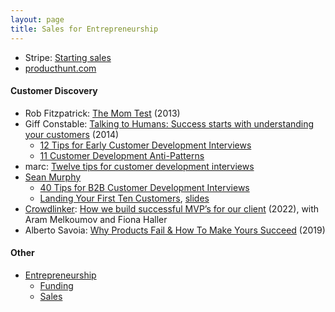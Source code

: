 ```yaml
---
layout: page
title: Sales for Entrepreneurship
---
```


* Stripe: [Starting sales](https://stripe.com/guides/atlas/starting-sales)
* [producthunt.com](https://www.producthunt.com/)

#### Customer Discovery
* Rob Fitzpatrick: [The Mom Test](https://www.amazon.com/Mom-Test-customers-business-everyone/dp/1492180742) (2013)
* Giff Constable: [Talking to Humans: Success starts with understanding your customers](https://www.amazon.com/Talking-Humans-Success-understanding-customers/dp/099080092X) (2014)
  * [12 Tips for Early Customer Development Interviews](https://giffconstable.com/2012/12/12-tips-for-early-customer-development-interviews-revision-3/)
  * [11 Customer Development Anti-Patterns](http://giffconstable.com/2013/06/11-customer-development-anti-patterns/)
* marc: [Twelve tips for customer development interviews](http://www.dancingmango.com/blog/2012/12/14/twelv-tips-for-customer-development-interviews/)
* [Sean Murphy](skmurphy.com)
  * [40 Tips for B2B Customer Development Interviews](https://www.skmurphy.com/blog/2020/01/30/40-tips-for-b2b-customer-development-interviews/)
  * [Landing Your First Ten Customers](https://www.skmurphy.com/blog/2021/02/12/landing-your-first-ten-customers-videos-slides-and-other-resources/), [slides](https://www.skmurphy.com/wp-content/uploads/2021/02/SKMFirst10CustomersLeanCulture210211.pdf)
* [Crowdlinker](https://www.youtube.com/@Crowdlinker): [How we build successful MVP’s for our client](https://www.youtube.com/watch?v=SlRG_o-kx9Q) (2022), with Aram Melkoumov and Fiona Haller
* Alberto Savoia: [Why Products Fail & How To Make Yours Succeed](https://www.youtube.com/watch?v=UnKqhHU0h7Y) (2019)

#### Other
* [Entrepreneurship](/entrepreneurship)
  * [Funding](/entrepreneurship/funding)
  * [Sales](/entrepreneurship/sales)
